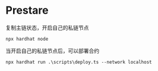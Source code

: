 # Prestare
复制主链状态，开启自己的私链节点
```shell
npx hardhat node
```

当开启自己的私链节点后，可以部署合约
```
npx hardhat run .\scripts\deploy.ts --network localhost
```


